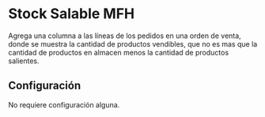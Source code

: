 Stock Salable MFH
=================

Agrega una columna a las líneas de los pedidos en una orden de venta, donde se
muestra la cantidad de productos vendibles, que no es mas que la cantidad de
productos en almacen menos la cantidad de productos salientes.

Configuración
-------------

No requiere configuración alguna.

